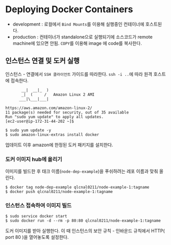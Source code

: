#  Deploying Docker Containers 

- development : 로컬에서 `Bind Mounts`를 이용해 실행중인 컨테이너에 호스트된다.
- production : 컨테이너가 standalone으로 실행되기에 소스코드가 remote machine에 있으면 안됨. `COPY`를 이용해 image 에 code를 복사한다.

## 인스턴스 연결 및 도커 실행
인스턴스 - 연결에서 `SSH 클라이언트` 가이드를 따라한다.
`ssh -i ..`에 따라 원격 호스트에 접속한다.
```console
       __|  __|_  )
       _|  (     /   Amazon Linux 2 AMI
      ___|\___|___|

https://aws.amazon.com/amazon-linux-2/
11 package(s) needed for security, out of 35 available
Run "sudo yum update" to apply all updates.
[ec2-user@ip-172-31-44-202 ~]$ 
```

```console
$ sudo yum update -y
$ sudo amazon-linux-extras install docker
```
업데이트 이후 amazon에 한정된 도커 패키지를 설치한다.

### 도커 이미지 hub에 올리기
이미지를 빌드한 후 태크 이름(`node-dep-example`)을 푸쉬하려는 레포 이름과 맞춰 올린다. 
```console
$ docker tag node-dep-example qlcnal0211/node-example-1:tagname
$ docker push qlcnal0211/node-example-1:tagname
```

### 인스턴스 접속하여 이미지 빌드
```console
$ sudo service docker start
$ sudo docker run -d --rm -p 80:80 qlcnal0211/node-example-1:tagname
``` 
도커 이미지를 받아 실행한다. 이 때 인스턴스의 보안 규칙 - 인바운드 규칙에서 HTTP( port 80 )을 열어놓도록 설정한다.